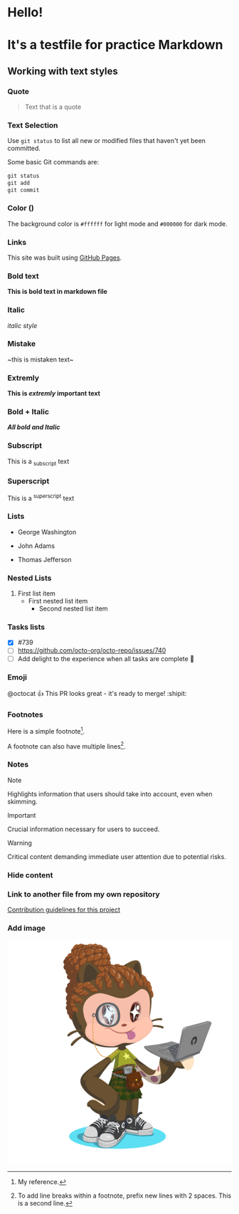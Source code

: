 # Hello!
# It's a testfile for practice Markdown
## Working with text styles
### Quote
> Text that is a quote

### Text Selection
Use `git status` to list all new or modified files that haven't yet been committed.


Some basic Git commands are:
```
git status
git add
git commit
```
### Color ()
The background color is `#ffffff` for light mode and `#000000` for dark mode.

### Links
This site was built using [GitHub Pages](https://pages.github.com/).

### Bold text
**This is bold text in markdown file**

### Italic
_italic style_

### Mistake
~this is mistaken text~

### Extremly
**This is _extremly_ important text**

### Bold + Italic
***All bold and Italic***

### Subscript
This is a <sub>subscript</sub> text

### Superscript
This is a <sup>superscript</sup> text

### Lists
- George Washington
* John Adams
+ Thomas Jefferson

### Nested Lists
1. First list item
   - First nested list item
     - Second nested list item

### Tasks lists
- [x] #739
- [ ] https://github.com/octo-org/octo-repo/issues/740
- [ ] Add delight to the experience when all tasks are complete :tada:

### Emoji
@octocat :+1: This PR looks great - it's ready to merge! :shipit:

### Footnotes
Here is a simple footnote[^1].

A footnote can also have multiple lines[^2].

[^1]: My reference.
[^2]: To add line breaks within a footnote, prefix new lines with 2 spaces.
  This is a second line.

### Notes 
> [!NOTE]
> Highlights information that users should take into account, even when skimming.

> [!IMPORTANT]
> Crucial information necessary for users to succeed.

> [!WARNING]
> Critical content demanding immediate user attention due to potential risks.

### Hide content 
<!-- This content will not appear in the rendered Markdown -->



### Link to another file from my own repository
[Contribution guidelines for this project](docs/contributing.md)

### Add image
![Screenshot of a comment on a GitHub issue showing an image, added in the Markdown, of an Octocat smiling and raising a tentacle.](octocat-1699865051762.png)
